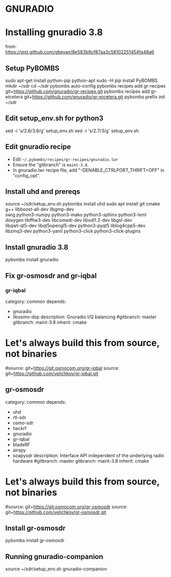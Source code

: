 # GNURADIO

# Installing gnuradio 3.8

from: https://gist.github.com/gbevan/8e583b9cf87aa3c58102251454fa48a6

## Setup PyBOMBS

sudo apt-get install python-pip python-apt
sudo -H pip install PyBOMBS
mkdir ~/sdr
cd ~/sdr
pybombs auto-config
pybombs recipes add gr-recipes git+https://github.com/gnuradio/gr-recipes.git
pybombs recipes add gr-etcetera git+https://github.com/gnuradio/gr-etcetera.git
pybombs prefix init ~/sdr


## Edit setup_env.sh for python3

sed -i 's/2\.6/3.6/g' setup_env.sh
sed -i 's/2\.7/3/g' setup_env.sh


## Edit gnuradio recipe
* Edit `~/.pybombs/recipes/gr-recipes/gnuradio.lwr`
* Ensure the "gitbranch" is `maint-3.8`.
* In gnuradio.lwr recipe file, add "-DENABLE_CTRLPORT_THRIFT=OFF" in "config_opt".

## Install uhd and prereqs

source ~/sdr/setup_env.sh
pybombs install uhd
sudo apt install git cmake g++ libboost-all-dev libgmp-dev \
  swig python3-numpy python3-mako python3-sphinx python3-lxml \
  doxygen libfftw3-dev libcomedi-dev libsdl1.2-dev libgsl-dev \
  libqwt-qt5-dev libqt5opengl5-dev python3-pyqt5 liblog4cpp5-dev \
  libzmq3-dev python3-yaml python3-click python3-click-plugins


## Install gnuradio 3.8

pybombs install gnuradio


## Fix gr-osmosdr and gr-iqbal
### gr-iqbal

category: common
depends:
- gnuradio
- libosmo-dsp
description: Gnuradio I/Q balancing
#gitbranch: master
gitbranch: maint-3.8
inherit: cmake
# Let's always build this from source, not binaries
#source: git+https://git.osmocom.org/gr-iqbal
source: git+https://github.com/velichkov/gr-iqbal.git


## gr-osmosdr

category: common
depends:
- uhd
- rtl-sdr
- osmo-sdr
- hackrf
- gnuradio
- gr-iqbal
- bladeRF
- airspy
- soapysdr
description: Interface API independent of the underlying radio hardware
#gitbranch: master
gitbranch: maint-3.8
inherit: cmake
# Let's always build this from source, not binaries
#source: git+https://git.osmocom.org/gr-osmosdr
source: git+https://github.com/velichkov/gr-osmosdr.git


## Install gr-osmosdr

pybombs install gr-osmosdr


## Running gnuradio-companion

source ~/sdr/setup_env.sh
gnuradio-companion


